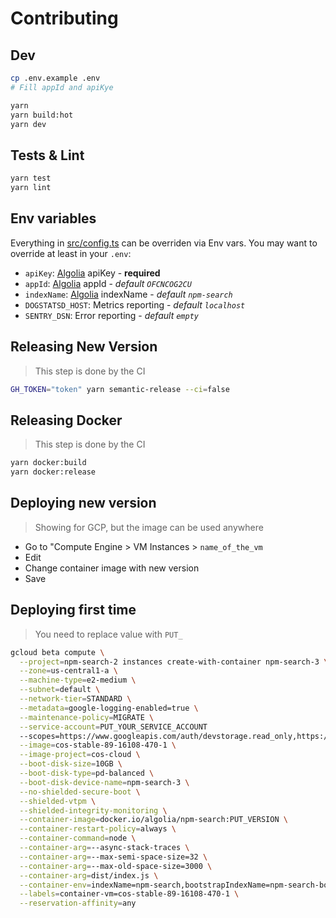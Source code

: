 # Contributing

## Dev

```sh
cp .env.example .env
# Fill appId and apiKye

yarn
yarn build:hot
yarn dev
```

## Tests & Lint

```sh
yarn test
yarn lint
```

## Env variables

Everything in [src/config.ts](./src/config.ts) can be overriden via Env vars.
You may want to override at least in your `.env`:

- `apiKey`: [Algolia](https://www.algolia.com/) apiKey - **required**
- `appId`: [Algolia](https://www.algolia.com/) appId - _default `OFCNCOG2CU`_
- `indexName`: [Algolia](https://www.algolia.com/) indexName - _default `npm-search`_
- `DOGSTATSD_HOST`: Metrics reporting - _default `localhost`_
- `SENTRY_DSN`: Error reporting - _default `empty`_

## Releasing New Version

> This step is done by the CI

```sh
GH_TOKEN="token" yarn semantic-release --ci=false
```

## Releasing Docker

> This step is done by the CI

```sh
yarn docker:build
yarn docker:release
```

## Deploying new version

> Showing for GCP, but the image can be used anywhere

- Go to "Compute Engine > VM Instances > `name_of_the_vm`
- Edit
- Change container image with new version
- Save

## Deploying first time

> You need to replace value with `PUT_`

```sh
gcloud beta compute \
  --project=npm-search-2 instances create-with-container npm-search-3 \
  --zone=us-central1-a \
  --machine-type=e2-medium \
  --subnet=default \
  --network-tier=STANDARD \
  --metadata=google-logging-enabled=true \
  --maintenance-policy=MIGRATE \
  --service-account=PUT_YOUR_SERVICE_ACCOUNT
  --scopes=https://www.googleapis.com/auth/devstorage.read_only,https://www.googleapis.com/auth/logging.write,https://www.googleapis.com/auth/monitoring.write,https://www.googleapis.com/auth/servicecontrol,https://www.googleapis.com/auth/service.management.readonly,https://www.googleapis.com/auth/trace.append \
  --image=cos-stable-89-16108-470-1 \
  --image-project=cos-cloud \
  --boot-disk-size=10GB \
  --boot-disk-type=pd-balanced \
  --boot-disk-device-name=npm-search-3 \
  --no-shielded-secure-boot \
  --shielded-vtpm \
  --shielded-integrity-monitoring \
  --container-image=docker.io/algolia/npm-search:PUT_VERSION \
  --container-restart-policy=always \
  --container-command=node \
  --container-arg=--async-stack-traces \
  --container-arg=--max-semi-space-size=32 \
  --container-arg=--max-old-space-size=3000 \
  --container-arg=dist/index.js \
  --container-env=indexName=npm-search,bootstrapIndexName=npm-search-bootstrap,bootstrapConcurrency=40,apiKey=PUT_ALGOLIA_API_KEY,UV_THREADPOOL_SIZE=128,SENTRY_DSN=PUT_SENTRY_URL,DOGSTATSD_HOST=datadog \
  --labels=container-vm=cos-stable-89-16108-470-1 \
  --reservation-affinity=any
```
